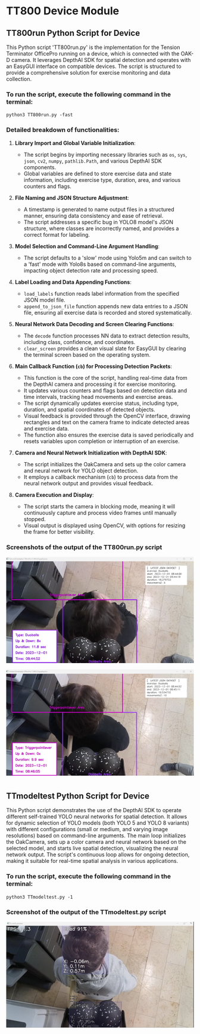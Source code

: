 # TT800 Device Module

## TT800run Python Script for Device

This Python script 'TT800run.py' is the implementation for the Tension Terminator OfficePro running on a device, which is connected with the OAK-D camera. It leverages DepthAI SDK for spatial detection and operates with an EasyGUI interface on compatible devices. The script is structured to provide a comprehensive solution for exercise monitoring and data collection. 

### To run the script, execute the following command in the terminal:
```
python3 TT800run.py -fast
```

### Detailed breakdown of functionalities:

1. **Library Import and Global Variable Initialization**: 
   - The script begins by importing necessary libraries such as `os`, `sys`, `json`, `cv2`, `numpy`, `pathlib.Path`, and various DepthAI SDK components.
   - Global variables are defined to store exercise data and state information, including exercise type, duration, area, and various counters and flags.

2. **File Naming and JSON Structure Adjustment**:
   - A timestamp is generated to name output files in a structured manner, ensuring data consistency and ease of retrieval.
   - The script addresses a specific bug in YOLO8 model's JSON structure, where classes are incorrectly named, and provides a correct format for labeling.

3. **Model Selection and Command-Line Argument Handling**:
   - The script defaults to a 'slow' mode using Yolo5m and can switch to a 'fast' mode with Yolo8s based on command-line arguments, impacting object detection rate and processing speed.

4. **Label Loading and Data Appending Functions**:
   - `load_labels` function reads label information from the specified JSON model file.
   - `append_to_json_file` function appends new data entries to a JSON file, ensuring all exercise data is recorded and stored systematically.

5. **Neural Network Data Decoding and Screen Clearing Functions**:
   - The `decode` function processes NN data to extract detection results, including class, confidence, and coordinates.
   - `clear_screen` provides a clean visual slate for EasyGUI by clearing the terminal screen based on the operating system.

6. **Main Callback Function (`cb`) for Processing Detection Packets**:
   - This function is the core of the script, handling real-time data from the DepthAI camera and processing it for exercise monitoring.
   - It updates various counters and flags based on detection data and time intervals, tracking head movements and exercise areas.
   - The script dynamically updates exercise status, including type, duration, and spatial coordinates of detected objects.
   - Visual feedback is provided through the OpenCV interface, drawing rectangles and text on the camera frame to indicate detected areas and exercise data.
   - The function also ensures the exercise data is saved periodically and resets variables upon completion or interruption of an exercise.

7. **Camera and Neural Network Initialization with DepthAI SDK**:
   - The script initializes the OakCamera and sets up the color camera and neural network for YOLO object detection.
   - It employs a callback mechanism (`cb`) to process data from the neural network output and provides visual feedback.

8. **Camera Execution and Display**:
   - The script starts the camera in blocking mode, meaning it will continuously capture and process video frames until manually stopped.
   - Visual output is displayed using OpenCV, with options for resizing the frame for better visibility.


### Screenshots of the output of the TT800run.py script
![cumulative object counting](../docufiles/screenshot_tt800run.png)

![cumulative object counting](../docufiles/screenshot_tt800run_2.png)

#
#
## TTmodeltest Python Script for Device

This Python script demonstrates the use of the DepthAI SDK to operate different self-trained YOLO neural networks for spatial detection. It allows for dynamic selection of YOLO models (both YOLO 5 and YOLO 8 variants) with different configurations (small or medium, and varying image resolutions) based on command-line arguments. 
The main loop initializes the OakCamera, sets up a color camera and neural network based on the selected model, and starts live spatial detection, visualizing the neural network output. The script's continuous loop allows for ongoing detection, making it suitable for real-time spatial analysis in various applications.

### To run the script, execute the following command in the terminal:
```
python3 TTmodeltest.py -1
```

### Screenshot of the output of the TTmodeltest.py script
![cumulative object counting](../docufiles/screenshot_ttmodeltest.png)
